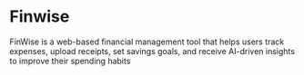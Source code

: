 # Finwise
FinWise is a web-based financial management tool that helps users track expenses, upload receipts, set savings goals, and receive AI-driven insights to improve their spending habits
